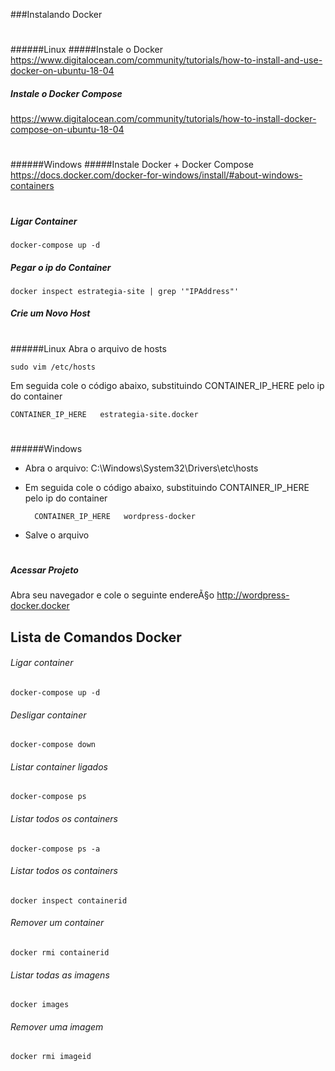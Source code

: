 ###Instalando Docker
#
######Linux
#####Instale o Docker
https://www.digitalocean.com/community/tutorials/how-to-install-and-use-docker-on-ubuntu-18-04
##### Instale o Docker Compose
https://www.digitalocean.com/community/tutorials/how-to-install-docker-compose-on-ubuntu-18-04
#
######Windows
#####Instale Docker + Docker Compose
https://docs.docker.com/docker-for-windows/install/#about-windows-containers
#

##### Ligar Container

    docker-compose up -d

##### Pegar o ip do Container

    docker inspect estrategia-site | grep '"IPAddress"'

##### Crie um Novo Host
#
######Linux
Abra o arquivo de hosts
    
    sudo vim /etc/hosts

Em seguida cole o código abaixo, substituindo CONTAINER_IP_HERE pelo ip do container

	CONTAINER_IP_HERE	estrategia-site.docker
#
######Windows
- Abra o arquivo: C:\Windows\System32\Drivers\etc\hosts

- Em seguida cole o código abaixo, substituindo CONTAINER_IP_HERE pelo ip do container

	    CONTAINER_IP_HERE	wordpress-docker
- Salve o arquivo

#
##### Acessar Projeto

Abra seu navegador e cole o seguinte endereÃ§o http://wordpress-docker.docker


## Lista de Comandos Docker

###### Ligar container
    docker-compose up -d 
    
###### Desligar container
    docker-compose down
    
###### Listar container ligados
    docker-compose ps
    
###### Listar todos os containers
    docker-compose ps -a

###### Listar todos os containers
    docker inspect containerid
    
###### Remover um container
    docker rmi containerid
    
###### Listar todas as imagens
    docker images
    
###### Remover uma imagem
    docker rmi imageid